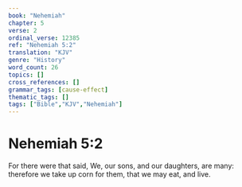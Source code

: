 ```yaml
---
book: "Nehemiah"
chapter: 5
verse: 2
ordinal_verse: 12385
ref: "Nehemiah 5:2"
translation: "KJV"
genre: "History"
word_count: 26
topics: []
cross_references: []
grammar_tags: [cause-effect]
thematic_tags: []
tags: ["Bible","KJV","Nehemiah"]
---
```


# Nehemiah 5:2

For there were that said, We, our sons, and our daughters, are many: therefore we take up corn for them, that we may eat, and live.
